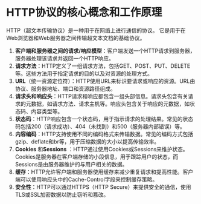 # HTTP协议的核心概念和工作原理

HTTP（超文本传输协议）是一种用于在网络上进行通信的协议。 它是用于在Web浏览器和Web服务器之间传输超文本文档的基础协议。

1. **客户端和服务器之间的请求/响应模型**：客户端发送一个HTTP请求到服务器，服务器处理该请求并返回一个HTTP响应。
2. **请求方法**：HTTP定义了一组请求方法，包括GET、POST、PUT、DELETE等。这些方法用于指定请求的目的以及对资源的处理方式。
3. **URL**（统一资源定位符）：HTTP使用URL来标识要请求或响应的资源。URL由协议、服务器地址、端口和资源路径组成。
4. **请求头和响应头**：HTTP请求和响应都包含一组头部信息。请求头包含有关请求的元数据，如请求方法、请求主机等。响应头包含关于响应的元数据，如状态码、内容类型等。
5. **状态码**：HTTP响应包含一个状态码，用于指示请求的处理结果。常见的状态码包括200（请求成功）、404（未找到）和500（服务器内部错误）等。
6. **内容编码**：HTTP支持使用不同的编码格式来传输数据。常见的编码方式包括gzip、deflate和br等，用于压缩数据的大小以提高传输效率。
7. **Cookies** 和**Sessions** ：HTTP通过使用Cookies或Sessions来维护状态。Cookies是服务器在客户端存储的小段信息，用于跟踪用户的状态，而Sessions是由服务器维护的与用户相关的数据。
8. **缓存**：HTTP允许客户端和服务器使用缓存来减少重复请求和提高性能。客户端可以使用响应头中的Cache-Control字段来控制缓存策略。
9. **安全性**：HTTP可以通过HTTPS（HTTP Secure）来提供安全的通信，使用TLS或SSL加密数据以防止窃听和篡改。

